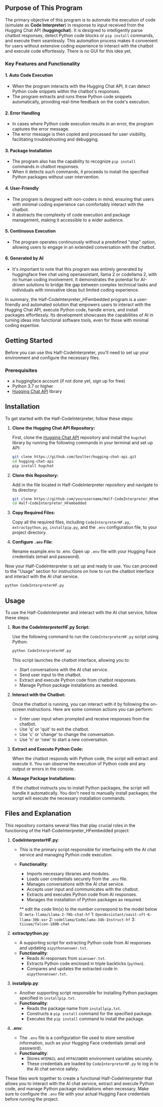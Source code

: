 ## Purpose of This Program

The primary objective of this program is to automate the execution of code (simulate as **Code Interpreter**) in response to input received from the Hugging Chat API (**huggingchat**). It is designed to intelligently parse chatbot responses, detect Python code blocks or `pip install` commands, and execute them seamlessly. This automation process makes it convenient for users without extensive coding experience to interact with the chatbot and execute code effortlessly. There is no GUI for this idea yet.

### Key Features and Functionality

#### 1. Auto Code Execution
   - When the program interacts with the Hugging Chat API, it can detect Python code snippets within the chatbot's responses.
   - The program extracts and runs these Python code snippets automatically, providing real-time feedback on the code's execution.

#### 2. Error Handling
   - In cases where Python code execution results in an error, the program captures the error message.
   - The error message is then copied and processed for user visibility, facilitating troubleshooting and debugging.

#### 3. Package Installation
   - The program also has the capability to recognize `pip install` commands in chatbot responses.
   - When it detects such commands, it proceeds to install the specified Python packages without user intervention.

#### 4. User-Friendly
   - The program is designed with non-coders in mind, ensuring that users with minimal coding experience can comfortably interact with the chatbot.
   - It abstracts the complexity of code execution and package management, making it accessible to a wider audience.

#### 5. Continuous Execution
   - The program operates continuously without a predefined "stop" option, allowing users to engage in an extended conversation with the chatbot.

#### 6. Generated by AI
   - It's important to note that this program was entirely generated by huggingface free chat using openassistant, llama 2 or codellama 2, with no human coding involvement. It demonstrates the potential for AI-driven solutions to bridge the gap between complex technical tasks and individuals with innovative ideas but limited coding experience.

In summary, the Half-CodeInterpreter_HFembedded program is a user-friendly and automated solution that empowers users to interact with the Hugging Chat API, execute Python code, handle errors, and install packages effortlessly. Its development showcases the capabilities of AI in turning ideas into functional software tools, even for those with minimal coding expertise.

## Getting Started

Before you can use this Half-CodeInterpreter, you'll need to set up your environment and configure the necessary files.

### Prerequisites

- a huggingface account (if not done yet, sign up for free)
- Python 3.7 or higher
- [Hugging Chat API](https://github.com/Soulter/hugging-chat-api) library

## Installation

To get started with the Half-CodeInterpreter, follow these steps:

1. **Clone the Hugging Chat API Repository:**

   First, clone the [Hugging Chat API](https://github.com/Soulter/hugging-chat-api) repository and install the `hugchat` library by running the following commands in your terminal and set up API:

   ```bash
   git clone https://github.com/Soulter/hugging-chat-api.git
   cd hugging-chat-api
   pip install hugchat
   ```

2. **Clone this Repository:**

   Add in the file located in Half-CodeInterpreter repository and navigate to its directory:

   ```bash
   git clone https://github.com/yourusername/Half-CodeInterpreter_HFembedded.git
   cd Half-CodeInterpreter_HFembedded
   ```

3. **Copy Required Files:**

   Copy all the required files, including `CodeInterpreterHF.py`, `extractpython.py`, `installpip.py`, and the `.env` configuration file, to your project directory.

4. **Configure `.env` File:**

   Rename example.env to .env. Open up `.env` file with your Hugging Face credentials (email and password).

Now your Half-CodeInterpreter is set up and ready to use. You can proceed to the "Usage" section for instructions on how to run the chatbot interface and interact with the AI chat service.

   ```bash
   python CodeInterpreterHF.py
   ```

## Usage

To use the Half-CodeInterpreter and interact with the AI chat service, follow these steps:

1. **Run the CodeInterpreterHF.py Script:**

   Use the following command to run the `CodeInterpreterHF.py` script using Python:

   ```bash
   python CodeInterpreterHF.py
   ```

   This script launches the chatbot interface, allowing you to:

   - Start conversations with the AI chat service.
   - Send user input to the chatbot.
   - Extract and execute Python code from chatbot responses.
   - Manage Python package installations as needed.

2. **Interact with the Chatbot:**

   Once the chatbot is running, you can interact with it by following the on-screen instructions. Here are some common actions you can perform:

   - Enter user input when prompted and receive responses from the chatbot.
   - Use 'q' or 'quit' to exit the chatbot.
   - Use 'c' or 'change' to change the conversation.
   - Use 'n' or 'new' to start a new conversation.

3. **Extract and Execute Python Code:**

   When the chatbot responds with Python code, the script will extract and execute it. You can observe the execution of Python code and any output or errors in the console.

4. **Manage Package Installations:**

   If the chatbot instructs you to install Python packages, the script will handle it automatically. You don't need to manually install packages; the script will execute the necessary installation commands.


## Files and Explanation

This repository contains several files that play crucial roles in the functioning of the Half-CodeInterpreter_HFembedded project:

1. **CodeInterpreterHF.py**:
   - This is the primary script responsible for interfacing with the AI chat service and managing Python code execution.
   - **Functionality**:
     - Imports necessary libraries and modules.
     - Loads user credentials securely from the `.env` file.
     - Manages conversations with the AI chat service.
     - Accepts user input and communicates with the chatbot.
     - Extracts and executes Python code from AI responses.
     - Manages the installation of Python packages as required.

     ** edit the code llm(x) to the number correspond to the model below
        0: `meta-llama/Llama-2-70b-chat-hf`
        1: `OpenAssistant/oasst-sft-6-llama-30b-xor`
        2: `codellama/CodeLlama-34b-Instruct-hf`
        3: `tiiuae/falcon-180B-chat`

2. **extractpython.py**:
   - A supporting script for extracting Python code from AI responses and updating `aipythonanswer.txt`.
   - **Functionality**:
     - Reads AI responses from `aianswer.txt`.
     - Extracts Python code enclosed in triple backticks (```python```).
     - Compares and updates the extracted code in `aipythonanswer.txt`.

3. **installpip.py**:
   - Another supporting script responsible for installing Python packages specified in `installpip.txt`.
   - **Functionality**:
     - Reads the package name from `installpip.txt`.
     - Constructs a `pip install` command for the specified package.
     - Executes the `pip install` command to install the package.

4. **.env**:
   - The `.env` file is a configuration file used to store sensitive information, such as your Hugging Face credentials (email and password).
   - **Functionality**:
     - Stores `HFEMAIL` and `HFPASSWORD` environment variables securely.
     - These credentials are loaded by `CodeInterpreterHF.py` to log in to the AI chat service safely.

These files work together to create a functional Half-CodeInterpreter that allows you to interact with the AI chat service, extract and execute Python code, and manage Python package installations when necessary. Make sure to configure the `.env` file with your actual Hugging Face credentials before running the project.
